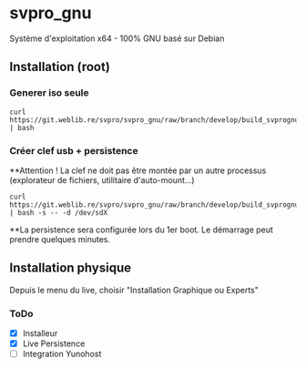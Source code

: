 # svpro_gnu

Système d'exploitation x64 - 100% GNU basé sur Debian

## Installation (root)
### Generer iso seule
```
curl https://git.weblib.re/svpro/svpro_gnu/raw/branch/develop/build_svprognu | bash
```
### Créer clef usb + persistence
**Attention ! La clef ne doit pas être montée par un autre processus (explorateur de fichiers, utilitaire d'auto-mount...)
```
curl https://git.weblib.re/svpro/svpro_gnu/raw/branch/develop/build_svprognu | bash -s -- -d /dev/sdX
```
**La persistence sera configurée lors du 1er boot. Le démarrage peut prendre quelques minutes.

## Installation physique
Depuis le menu du live, choisir "Installation Graphique ou Experts"

### ToDo

- [x] Installeur
- [x] Live Persistence
- [ ] Integration Yunohost
